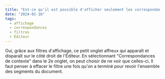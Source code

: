 ```yaml
---
title: "Est-ce qu'il est possible d'afficher seulement les correspondances de contexte quand on fait la traduction des documents ?"
date: "2024-01-16"
tags:
  - affichage
  - correspondances
  - filtres
  - Éditeur
---
```


Oui, grâce aux filtres d'affichage, ce petit onglet affreux qui apparaît et disparaît sur le côté droit de l'Éditeur. En sélectionnant "Correspondances de contexte" dans le 2e onglet, on peut choisir de ne voir que celles-ci. Il faut penser à effacer le filtre une fois qu'on a terminé pour revoir l'ensemble des segments du document.

